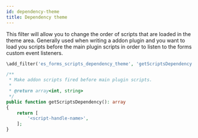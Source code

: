 ```yaml
---
id: dependency-theme
title: Dependency theme
---
```


This filter will allow you to change the order of scripts that are loaded in the theme area. Generally used when writing a addon plugin and you want to load you scripts before the main plugin scripts in order to listen to the forms custom event listeners.

```php
\add_filter('es_forms_scripts_dependency_theme', 'getScriptsDependency');

/**
 * Make addon scripts fired before main plugin scripts.
 *
 * @return array<int, string>
 */
public function getScriptsDependency(): array
{
	return [
		'<script-handle-name>',
	];
}
```
